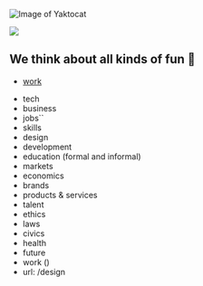 
![Image of Yaktocat](https://octodex.github.com/images/yaktocat.png)

<img src="https://octodex.github.com/images/yaktocat.png">

## We think about all kinds of fun 💩
* [work](https://theindustrydirect.com/work)
+ tech
+ business
+ jobs``
+ skills
+ design
+ development
+ education (formal and informal)
+ markets
+ economics
+ brands
+ products & services
+ talent
+ ethics
+ laws
+ civics
+ health
+ future
+ work ()
+ url: /design


